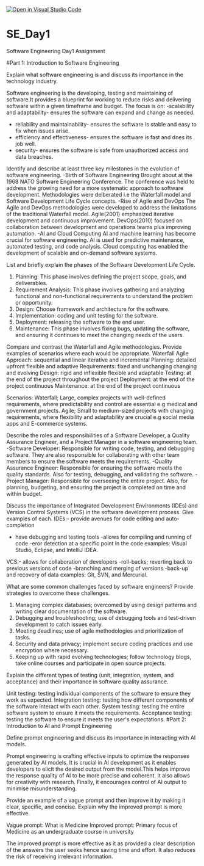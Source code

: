 [![Open in Visual Studio Code](https://classroom.github.com/assets/open-in-vscode-2e0aaae1b6195c2367325f4f02e2d04e9abb55f0b24a779b69b11b9e10269abc.svg)](https://classroom.github.com/online_ide?assignment_repo_id=18427310&assignment_repo_type=AssignmentRepo)
# SE_Day1
Software Engineering Day1 Assignment

#Part 1: Introduction to Software Engineering

Explain what software engineering is and discuss its importance in the technology industry.


Software engineering is the developing, testing and maintaining of software.It provides a blueprint for working to reduce risks and delivering software within a given timeframe and budget. The focus is on:
-scalability and adaptability- ensures the software can expand  and change as needed.
- reliability and maintainability- ensures the software is stable and easy to fix when issues arise.
- efficiency and effectiveness- ensures the software is fast and does its job well.
- security- ensures the software is safe from unauthorized access and data breaches.


Identify and describe at least three key milestones in the evolution of software engineering.
-Birth of Software Engineering
 Brought about at the 1968 NATO Software Engineering Conference. The conference was held to address the growing need for a more systematic approach to software development. Methodologies were delberated i.e the Waterfall model and Software Development Life Cycle concepts.
-Rise of Agile and DevOps
The Agile and DevOps methodologies were developed to address the limitations of the traditional Waterfall model. Agile(2001) emphasized  iterative development and continuous improvement. DevOps(2010) focused on collaboration between development and operations teams plus improving automation.
-AI and Cloud Computing
AI and machine learning has become crucial for software engineering. AI is used for predictive maintenance, automated testing, and code analysis. Cloud computing has enabled the development of scalable and on-demand software systems.


List and briefly explain the phases of the Software Development Life Cycle.
1. Planning: This phase involves defining the project scope, goals, and deliverables.
2. Requirement Analysis: This phase involves gathering and analyzing functional and non-functional requirements to understand the problem or opportunity.
3. Design: Choose framework and architecture  for the software.
4. Implementation: coding and unit testing for the software.
5. Deployment: releasing the software to the end user.
6. Maintenance: This phase involves fixing bugs, updating the software, and ensuring it continues to meet the changing needs of the users.


Compare and contrast the Waterfall and Agile methodologies. Provide examples of scenarios where each would be appropriate.
                        Waterfall                                                  Agile                    
Approach:         sequential and linear                                  iterative and incremental 
Planning:         detailed upfront                                       flexible and adaptive 
Requirements:     fixed and unchanging                                   changing and evolving 
Design:           rigid and inflexible                                   flexible and adaptable
Testing:          at the end of the project                              throughout the project
Deployment:      at the end of the project                               continuous
Maintenance:     at the end of the project                               continuous

Scenarios: Waterfall; Large, complex projects with well-defined requirements, where predictability and control are essential e.g medical and government projects.
           Agile; Small to medium-sized projects with changing requirements, where flexibility and adaptability are crucial e.g social media apps and E-commerce systems.
           
           
Describe the roles and responsibilities of a Software Developer, a Quality Assurance Engineer, and a Project Manager in a software engineering team.
-Software Developer: Responsible for writing code, testing, and debugging software. They are also responsible for collaborating with other team members to ensure the software meets the requirements.
-Quality Assurance Engineer: Responsible for ensuring the software meets the quality standards. Also for testing, debugging, and validating the software.
-Project Manager: Responsible for overseeing the entire project. Also, for planning, budgeting, and ensuring the project is completed on time and within budget.


Discuss the importance of Integrated Development Environments (IDEs) and Version Control Systems (VCS) in the software development process. Give examples of each.
IDEs:- provide avenues for code editing and auto-completion
- have debugging and testing tools
-allows for compiling and running of code
-eror detection at a specific point in the code
examples: Visual Studio, Eclipse, and IntelliJ IDEA.

VCS:- allows for collaboration of developers
-roll-backs; reverting back to previous versions of code 
-branching and merging of versions
-back-up and recovery of data 
examples: Git, SVN, and Mercurial.


What are some common challenges faced by software engineers? Provide strategies to overcome these challenges.
1. Managing complex databases; overcomed by using design patterns and writing clear documentation of the software.
2. Debugging and troubleshooting; use of debugging tools and test-driven development to catch issues early.
3. Meeting deadlines; use of agile methodologies and prioritization of tasks.
4. Security and data privacy; implement secure coding practices and use encryption where necessary.
5. Keeping up with rapid evolving technologies; follow technology blogs, take online courses and participate in open source projects.


Explain the different types of testing (unit, integration, system, and acceptance) and their importance in software quality assurance.

Unit testing: testing individual components of the software to ensure they work as expected.
Integration testing: testing how different components of the software interact with each other.
System testing: testing the entire software system to ensure it meets the requirements.
Acceptance testing: testing the software to ensure it meets the user's expectations.
#Part 2: Introduction to AI and Prompt Engineering


Define prompt engineering and discuss its importance in interacting with AI models.

Prompt engineering is crafting effective inputs to optimize the responses generated by AI models. It is crucial in AI development as it enables developers to elicit the desired output from the model.This helps improve the response quality of AI to be more precise and coherent. It also allows for creativity with research. Finally, it encourages control of AI  output to minimise misunderstanding.


Provide an example of a vague prompt and then improve it by making it clear, specific, and concise. Explain why the improved prompt is more effective.

Vague prompt: What is Medicine 
Improved prompt: Primary focus of Medicine as an undergraduate course in university

The improved prompt is more effective as it as provided a clear description of the answers the user seeks hence saving time and effort. It also reduces the risk of receiving irrelevant information.
